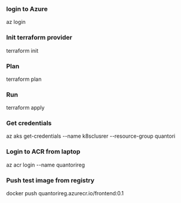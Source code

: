 ### login to Azure
az login

### Init terraform provider
terraform init

### Plan
terraform plan

### Run
terraform apply

### Get credentials
az aks get-credentials --name k8sclusrer --resource-group quantori

### Login to ACR from laptop
az acr login --name quantorireg

### Push test image from registry
docker push quantorireg.azurecr.io/frontend:0.1
